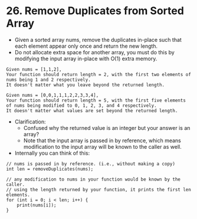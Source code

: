 # 26. Remove Duplicates from Sorted Array
* Given a sorted array nums, remove the duplicates in-place such that each element appear only once and return the new length.
* Do not allocate extra space for another array, you must do this by modifying the input array in-place with O(1) extra memory.
```text
Given nums = [1,1,2],
Your function should return length = 2, with the first two elements of nums being 1 and 2 respectively.
It doesn't matter what you leave beyond the returned length.

Given nums = [0,0,1,1,1,2,2,3,3,4],
Your function should return length = 5, with the first five elements of nums being modified to 0, 1, 2, 3, and 4 respectively.
It doesn't matter what values are set beyond the returned length.
```
* Clarification:
    * Confused why the returned value is an integer but your answer is an array?
    * Note that the input array is passed in by reference, which means modification to the input array will be known to the caller as well.
* Internally you can think of this:
```text
// nums is passed in by reference. (i.e., without making a copy)
int len = removeDuplicates(nums);

// any modification to nums in your function would be known by the caller.
// using the length returned by your function, it prints the first len elements.
for (int i = 0; i < len; i++) {
    print(nums[i]);
}
```